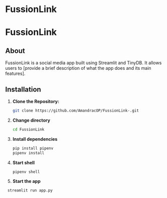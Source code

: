# FussionLink

# FussionLink

## About
FussionLink is a social media app built using Streamlit and TinyDB. It allows users to [provide a brief description of what the app does and its main features].

## Installation

1. **Clone the Repository:**
   ```bash
   git clone https://github.com/AmandracOP/FussionLink-.git
2. **Change directory**
   ```bash
   cd FussionLink
3. **Install dependencies**
   ```bash
   pip install pipenv
   pipenv install
4. **Start shell**
   ```bash
   pipenv shell
5. **Start the app**
  ```bash
   streamlit run app.py

   
